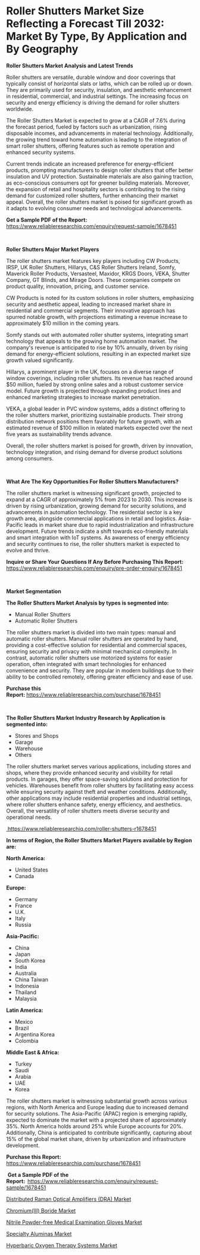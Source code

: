 <p><h1>Roller Shutters Market Size Reflecting a Forecast Till 2032: Market By Type, By Application and By Geography</h1></p><p><strong>Roller Shutters Market Analysis and Latest Trends</strong></p>
<p><p>Roller shutters are versatile, durable window and door coverings that typically consist of horizontal slats or laths, which can be rolled up or down. They are primarily used for security, insulation, and aesthetic enhancement in residential, commercial, and industrial settings. The increasing focus on security and energy efficiency is driving the demand for roller shutters worldwide.</p><p>The Roller Shutters Market is expected to grow at a CAGR of 7.6% during the forecast period, fueled by factors such as urbanization, rising disposable incomes, and advancements in material technology. Additionally, the growing trend toward home automation is leading to the integration of smart roller shutters, offering features such as remote operation and enhanced security systems.</p><p>Current trends indicate an increased preference for energy-efficient products, prompting manufacturers to design roller shutters that offer better insulation and UV protection. Sustainable materials are also gaining traction, as eco-conscious consumers opt for greener building materials. Moreover, the expansion of retail and hospitality sectors is contributing to the rising demand for customized roller shutters, further enhancing their market appeal. Overall, the roller shutters market is poised for significant growth as it adapts to evolving consumer needs and technological advancements.</p></p>
<p><strong>Get a Sample PDF of the Report:&nbsp;</strong> <a href="https://www.reliableresearchiq.com/enquiry/request-sample/1678451?utm_campaign=2132&utm_medium=2&utm_source=Github&utm_content=ia&utm_term=31012025&utm_id=roller-shutters">https://www.reliableresearchiq.com/enquiry/request-sample/1678451</a></p>
<p>&nbsp;</p>
<p><strong>Roller Shutters Major Market Players</strong></p>
<p><p>The roller shutters market features key players including CW Products, IRSP, UK Roller Shutters, Hillarys, C&S Roller Shutters Ireland, Somfy, Maverick Roller Products, Versasteel, Maxidor, KRGS Doors, VEKA, Shutter Company, GT Blinds, and Mirage Doors. These companies compete on product quality, innovation, pricing, and customer service.</p><p>CW Products is noted for its custom solutions in roller shutters, emphasizing security and aesthetic appeal, leading to increased market share in residential and commercial segments. Their innovative approach has spurred notable growth, with projections estimating a revenue increase to approximately $10 million in the coming years.</p><p>Somfy stands out with automated roller shutter systems, integrating smart technology that appeals to the growing home automation market. The company's revenue is anticipated to rise by 10% annually, driven by rising demand for energy-efficient solutions, resulting in an expected market size growth valued significantly.</p><p>Hillarys, a prominent player in the UK, focuses on a diverse range of window coverings, including roller shutters. Its revenue has reached around $50 million, fueled by strong online sales and a robust customer service model. Future growth is projected through expanding product lines and enhanced marketing strategies to increase market penetration.</p><p>VEKA, a global leader in PVC window systems, adds a distinct offering to the roller shutters market, prioritizing sustainable products. Their strong distribution network positions them favorably for future growth, with an estimated revenue of $100 million in related markets expected over the next five years as sustainability trends advance.</p><p>Overall, the roller shutters market is poised for growth, driven by innovation, technology integration, and rising demand for diverse product solutions among consumers.</p></p>
<p>&nbsp;</p>
<p><strong>What Are The Key Opportunities For Roller Shutters Manufacturers?</strong></p>
<p><p>The roller shutters market is witnessing significant growth, projected to expand at a CAGR of approximately 5% from 2023 to 2030. This increase is driven by rising urbanization, growing demand for security solutions, and advancements in automation technology. The residential sector is a key growth area, alongside commercial applications in retail and logistics. Asia-Pacific leads in market share due to rapid industrialization and infrastructure development. Future trends indicate a shift towards eco-friendly materials and smart integration with IoT systems. As awareness of energy efficiency and security continues to rise, the roller shutters market is expected to evolve and thrive.</p></p>
<p><strong>Inquire or Share Your Questions If Any Before Purchasing This Report:</strong> <a href="https://www.reliableresearchiq.com/enquiry/pre-order-enquiry/1678451?utm_campaign=2132&utm_medium=2&utm_source=Github&utm_content=ia&utm_term=31012025&utm_id=roller-shutters">https://www.reliableresearchiq.com/enquiry/pre-order-enquiry/1678451</a></p>
<p>&nbsp;</p>
<p><strong>Market Segmentation</strong></p>
<p><strong>The Roller Shutters Market Analysis by types is segmented into:</strong></p>
<p><ul><li>Manual Roller Shutters</li><li>Automatic Roller Shutters</li></ul></p>
<p><p>The roller shutters market is divided into two main types: manual and automatic roller shutters. Manual roller shutters are operated by hand, providing a cost-effective solution for residential and commercial spaces, ensuring security and privacy with minimal mechanical complexity. In contrast, automatic roller shutters use motorized systems for easier operation, often integrated with smart technologies for enhanced convenience and security. They are popular in modern buildings due to their ability to be controlled remotely, offering greater efficiency and ease of use.</p></p>
<p><strong>Purchase this Report:&nbsp;</strong><a href="https://www.reliableresearchiq.com/purchase/1678451?utm_campaign=2132&utm_medium=2&utm_source=Github&utm_content=ia&utm_term=31012025&utm_id=roller-shutters">https://www.reliableresearchiq.com/purchase/1678451</a></p>
<p>&nbsp;</p>
<p><strong>The Roller Shutters Market Industry Research by Application is segmented into:</strong></p>
<p><ul><li>Stores and Shops</li><li>Garage</li><li>Warehouse</li><li>Others</li></ul></p>
<p><p>The roller shutters market serves various applications, including stores and shops, where they provide enhanced security and visibility for retail products. In garages, they offer space-saving solutions and protection for vehicles. Warehouses benefit from roller shutters by facilitating easy access while ensuring security against theft and weather conditions. Additionally, other applications may include residential properties and industrial settings, where roller shutters enhance safety, energy efficiency, and aesthetics. Overall, the versatility of roller shutters meets diverse security and operational needs.</p></p>
<p><a href="https://www.reliableresearchiq.com/roller-shutters-r1678451?utm_campaign=2132&utm_medium=2&utm_source=Github&utm_content=ia&utm_term=31012025&utm_id=roller-shutters">&nbsp;https://www.reliableresearchiq.com/roller-shutters-r1678451</a></p>
<p><strong>In terms of Region, the Roller Shutters Market Players available by Region are:</strong></p>
<p>
    <p> <strong> North America: </strong>
        <ul>
            <li>United States</li>
            <li>Canada</li>
        </ul>
        </p> 
    <p> <strong> Europe: </strong>
        <ul>
            <li>Germany</li>
            <li>France</li>
            <li>U.K.</li>
            <li>Italy</li>
            <li>Russia</li>
        </ul>
        </p> 
    <p> <strong> Asia-Pacific: </strong>
        <ul>
            <li>China</li>
            <li>Japan</li>
            <li>South Korea</li>
            <li>India</li>
            <li>Australia</li>
            <li>China Taiwan</li>
            <li>Indonesia</li>
            <li>Thailand</li>
            <li>Malaysia</li>
        </ul>
        </p> 
    <p> <strong> Latin America: </strong>
        <ul>
            <li>Mexico</li>
            <li>Brazil</li>
            <li>Argentina Korea</li>
            <li>Colombia</li>
        </ul>
        </p> 
    <p> <strong> Middle East & Africa: </strong>
        <ul>
            <li>Turkey</li>
            <li>Saudi</li>
            <li>Arabia</li>
            <li>UAE</li>
            <li>Korea</li>
        </ul>
    </p>
    </p>
<p><p>The roller shutters market is witnessing substantial growth across various regions, with North America and Europe leading due to increased demand for security solutions. The Asia-Pacific (APAC) region is emerging rapidly, expected to dominate the market with a projected share of approximately 35%. North America holds around 25% while Europe accounts for 20%. Additionally, China is anticipated to contribute significantly, capturing about 15% of the global market share, driven by urbanization and infrastructure development.</p></p>
<p><strong>Purchase this Report: </strong><a href="https://www.reliableresearchiq.com/purchase/1678451?utm_campaign=2132&utm_medium=2&utm_source=Github&utm_content=ia&utm_term=31012025&utm_id=roller-shutters">https://www.reliableresearchiq.com/purchase/1678451</a></p>
<p>&nbsp;<strong>Get a Sample PDF of the Report:&nbsp;&nbsp;</strong><a href="https://www.reliableresearchiq.com/enquiry/request-sample/1678451?utm_campaign=2132&utm_medium=2&utm_source=Github&utm_content=ia&utm_term=31012025&utm_id=roller-shutters">https://www.reliableresearchiq.com/enquiry/request-sample/1678451</a></p>
<p><strong></strong></p>
<p><p><a href="https://www.linkedin.com/pulse/key-drivers-distributed-raman-optical-amplifiers-dra-market-zdd8f?utm_campaign=2132&utm_medium=2&utm_source=Github&utm_content=ia&utm_term=31012025&utm_id=roller-shutters">Distributed Raman Optical Amplifiers (DRA) Market</a></p><p><a href="https://www.linkedin.com/pulse/future-ready-strategic-insights-global-chromiumiii-boride-zxe2c?utm_campaign=2132&utm_medium=2&utm_source=Github&utm_content=ia&utm_term=31012025&utm_id=roller-shutters">Chromium(III) Boride Market</a></p><p><a href="https://www.linkedin.com/pulse/top-reasons-behind-nitrile-powder-free-medical-examination-6eyef?utm_campaign=2132&utm_medium=2&utm_source=Github&utm_content=ia&utm_term=31012025&utm_id=roller-shutters">Nitrile Powder-free Medical Examination Gloves Market</a></p><p><a href="https://github.com/MonroeBullock54/Market-Research-Report-List-1/blob/main/specialty-aluminas-market.md?utm_campaign=2132&utm_medium=2&utm_source=Github&utm_content=ia&utm_term=31012025&utm_id=roller-shutters">Specialty Aluminas Market</a></p><p><a href="https://www.linkedin.com/pulse/global-hyperbaric-oxygen-therapy-systems-market-trends-laamf?utm_campaign=2132&utm_medium=2&utm_source=Github&utm_content=ia&utm_term=31012025&utm_id=roller-shutters">Hyperbaric Oxygen Therapy Systems Market</a></p></p>